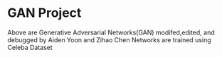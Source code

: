 # GAN Project
Above are Generative Adversarial Networks(GAN) modifed,edited, and debugged by Aiden Yoon and Zihao Chen 
Networks are trained using Celeba Dataset
